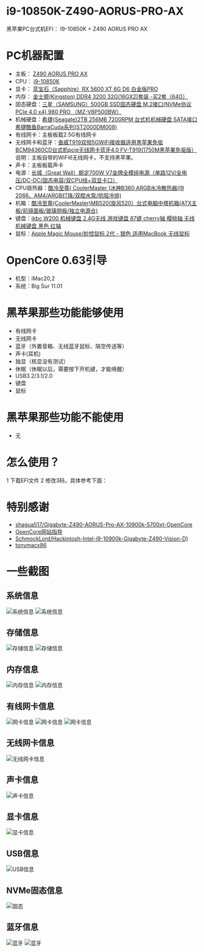 # i9-10850K-Z490-AORUS-PRO-AX
黑苹果PC台式机EFI： I9-10850K +  Z490 AORUS PRO AX 

# PC机器配置
- 主板： [Z490 AORUS PRO AX](https://item.jd.com/100012824420.html)
- CPU：  [i9-10850K](https://item.jd.com/100008072593.html)
- 显卡： [蓝宝石（Sapphire）RX 5600 XT 6G D6 白金版PRO](https://item.jd.com/100007967097.html)
- 内存： [金士顿(Kingston) DDR4 3200 32G(16GX2)套装 -买2套（64G）](https://item.jd.com/100007628368.html)
- 固态硬盘：[三星（SAMSUNG）500GB SSD固态硬盘 M.2接口(NVMe协议PCIe 4.0 x4) 980 PRO （MZ-V8P500BW）](https://item.jd.com/100008757399.html)
- 机械硬盘：[希捷(Seagate)2TB 256MB 7200RPM 台式机机械硬盘 SATA接口 希捷酷鱼BarraCuda系列(ST2000DM008)](https://item.jd.com/6856662.html)
- 有线网卡：主板板载2.5G有线网卡
- 无线网卡和蓝牙：[奋威T919双频5GWiFi接收器适用黑苹果免驱BCM94360CD台式机pcie无线网卡蓝牙4.0 FV-T919(1750M黑苹果免驱版）](https://item.jd.com/18967921252.html#none)
  说明：主板自带的WiFi6无线网卡，不支持黑苹果。
- 声卡：主板板载声卡
- 电源：[长城（Great Wall）额定700W V7金牌全模组电源（单路12V/全电压/DC-DC/固态电容/双CPU线+双显卡口）](https://item.jd.com/100010194560.html)
- CPU扇热器：[酷冷至尊( CoolerMaster )冰神B360 ARGB水冷散热器(I9 2066、AM4/ARGB灯珠/双腔水泵/低阻冷排)](https://item.jd.com/100011674030.html)
- 机箱：[酷冷至尊(CoolerMaster)MB520(旋风520）台式电脑中塔机箱(ATX主板/前镜面板/玻璃侧板/独立电源仓)](https://item.jd.com/100000154107.html)
- 键盘：[ikbc W200 机械键盘 2.4G无线 游戏键盘 87键 cherry轴 樱桃轴 无线机械键盘 黑色 红轴](https://item.jd.com/100006367830.html)
- 鼠标：[Apple Magic Mouse/妙控鼠标 2代 - 银色 适用MacBook 无线鼠标](https://item.jd.com/2187061.html)
# OpenCore 0.63引导
- 机型：iMac20,2
- 系统：Big Sur 11.01 

# 黑苹果那些功能能够使用
- 有线网卡
- 无线网卡
- 蓝牙（外置音箱、无线蓝牙鼠标、隔空传送等）
- 声卡(耳机)
- 独显（核显没有测试）
- 休眠（休眠以后，需要按下开机键，才能唤醒）
- USB3.2/3.1/2.0
- 键盘
- 鼠标
# 黑苹果那些功能不能使用
- 无

# 怎么使用？
1 下载EFI文件
2 修改3码，具体参考下面：


# 特别感谢
- [shagua517/Gigabyte-Z490-AORUS-Pro-AX-10900k-5700xt-OpenCore](https://github.com/shagua517/Gigabyte-Z490-AORUS-Pro-AX-10900k-5700xt-OpenCore)
- [OpenCore网站指导](https://dortania.github.io/OpenCore-Install-Guide/)
- [SchmockLord/Hackintosh-Intel-i9-10900k-Gigabyte-Z490-Vision-D)](https://github.com/SchmockLord/Hackintosh-Intel-i9-10900k-Gigabyte-Z490-Vision-D)
- [tonymacx86](https://www.tonymacx86.com/threads/success-asus-rog-strix-z490-e-gaming-i9-10900k-opencore.299137/)

# 一些截图

## 系统信息
![系统信息](https://github.com/zxyboy/i9-10850K-Z490-AORUS-PRO-AX/blob/main/images/system-overview.png)
![系统信息](https://github.com/zxyboy/i9-10850K-Z490-AORUS-PRO-AX/blob/main/images/system.png)

## 存储信息
![存储信息](https://github.com/zxyboy/i9-10850K-Z490-AORUS-PRO-AX/blob/main/images/disk.png)
![存储信息](https://github.com/zxyboy/i9-10850K-Z490-AORUS-PRO-AX/blob/main/images/storage.png)
## 内存信息
![内存信息](https://github.com/zxyboy/i9-10850K-Z490-AORUS-PRO-AX/blob/main/images/memory.png)
![内存信息](https://github.com/zxyboy/i9-10850K-Z490-AORUS-PRO-AX/blob/main/images/meory-detail.png)
## 有线网卡信息
![网卡信息](https://github.com/zxyboy/i9-10850K-Z490-AORUS-PRO-AX/blob/main/images/network-ui.png)
![网卡信息](https://github.com/zxyboy/i9-10850K-Z490-AORUS-PRO-AX/blob/main/images/Network.png)
![网卡信息](https://github.com/zxyboy/i9-10850K-Z490-AORUS-PRO-AX/blob/main/images/ethernet.png)
## 无线网卡信息
![无线网卡信息](https://github.com/zxyboy/i9-10850K-Z490-AORUS-PRO-AX/blob/main/images/Wifi.png)
## 声卡信息
![声卡信息](https://github.com/zxyboy/i9-10850K-Z490-AORUS-PRO-AX/blob/main/images/audio.png)
## 显卡信息
![显卡信息](https://github.com/zxyboy/i9-10850K-Z490-AORUS-PRO-AX/blob/main/images/graphics.png)
## USB信息
![USB信息](https://github.com/zxyboy/i9-10850K-Z490-AORUS-PRO-AX/blob/main/images/USB.png)
## NVMe固态信息
![固态](https://github.com/zxyboy/i9-10850K-Z490-AORUS-PRO-AX/blob/main/images/ssd.png)
## 蓝牙信息
![蓝牙](https://github.com/zxyboy/i9-10850K-Z490-AORUS-PRO-AX/blob/main/images/bluetooth-ui.png)
![蓝牙](https://github.com/zxyboy/i9-10850K-Z490-AORUS-PRO-AX/blob/main/images/Bluetooth.png)















